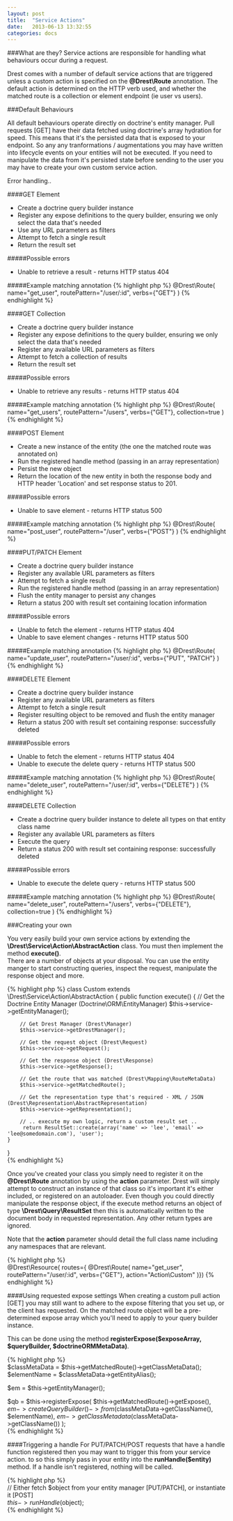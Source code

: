 ```yaml
---
layout: post
title:  "Service Actions"
date:   2013-06-13 13:32:55
categories: docs
---
```



###What are they?
Service actions are responsible for handling what behaviours occur during a request.

Drest comes with a number of default service actions that are triggered unless a custom action is specified on the **@Drest\Route** annotation.
The default action is determined on the HTTP verb used, and whether the matched route is a collection or element endpoint (ie user vs users). 

###Default Behaviours

All default behaviours operate directly on doctrine's entity manager. 
Pull requests \[GET\] have their data fetched using doctrine's array hydration for speed. This means that it's the persisted data that is exposed to your endpoint.
So any any tranformations / augmentations you may have written into lifecycle events on your entities will not be executed. If you need to manipulate the data from it's persisted state before sending to the user you may have to create your own custom service action.




Error handling..

####GET Element

- Create a doctrine query builder instance
- Register any expose definitions to the query builder, ensuring we only select the data that's needed
- Use any URL parameters as filters
- Attempt to fetch a single result
- Return the result set

#####Possible errors
- Unable to retrieve a result - returns HTTP status 404

#####Example matching annotation
{% highlight php %}
@Drest\Route(
   name="get_user",
   routePattern="/user/:id",
   verbs={"GET"}
)
{% endhighlight %}

####GET Collection

- Create a doctrine query builder instance
- Register any expose definitions to the query builder, ensuring we only select the data that's needed
- Register any available URL parameters as filters
- Attempt to fetch a collection of results
- Return the result set

#####Possible errors
- Unable to retrieve any results - returns HTTP status 404

#####Example matching annotation
{% highlight php %}
@Drest\Route(
   name="get_users",
   routePattern="/users",
   verbs={"GET"},
   collection=true
)
{% endhighlight %}

####POST Element

- Create a new instance of the entity (the one the matched route was annotated on)
- Run the registered handle method (passing in an array representation)
- Persist the new object
- Return the location of the new entity in both the response body and HTTP header 'Location' and set response status to 201.

#####Possible errors
- Unable to save element - returns HTTP status 500

#####Example matching annotation
{% highlight php %}
@Drest\Route(
    name="post_user", 
    routePattern="/user", 
    verbs={"POST"}
)
{% endhighlight %}

####PUT/PATCH Element

- Create a doctrine query builder instance
- Register any available URL parameters as filters
- Attempt to fetch a single result
- Run the registered handle method (passing in an array representation)
- Flush the entity manager to persist any changes
- Return a status 200 with result set containing location information

#####Possible errors
- Unable to fetch the element - returns HTTP status 404
- Unable to save element changes - returns HTTP status 500

#####Example matching annotation
{% highlight php %}
@Drest\Route(
    name="update_user", 
    routePattern="/user/:id", 
    verbs={"PUT", "PATCH"}
)
{% endhighlight %}

####DELETE Element

- Create a doctrine query builder instance
- Register any available URL parameters as filters
- Attempt to fetch a single result
- Register resulting object to be removed and flush the entity manager
- Return a status 200 with result set containing response: successfully deleted

#####Possible errors
- Unable to fetch the element - returns HTTP status 404
- Unable to execute the delete query - returns HTTP status 500

#####Example matching annotation
{% highlight php %}
@Drest\Route(
    name="delete_user", 
    routePattern="/user/:id", 
    verbs={"DELETE"}
)
{% endhighlight %}

####DELETE Collection

- Create a doctrine query builder instance to delete all types on that entity class name
- Register any available URL parameters as filters
- Execute the query
- Return a status 200 with result set containing response: successfully deleted

#####Possible errors
- Unable to execute the delete query - returns HTTP status 500

#####Example matching annotation
{% highlight php %}
@Drest\Route(
    name="delete_user", 
    routePattern="/users", 
    verbs={"DELETE"},
    collection=true
)
{% endhighlight %}

###Creating your own

You very easily build your own service actions by extending the **\Drest\Service\Action\AbstractAction** class. You must then implement the method **execute()**.             
There are a number of objects at your disposal. You can use the entity manger to start constructing queries, inspect the request, manipulate the response object and more.              
               
{% highlight php %}
class Custom extends \Drest\Service\Action\AbstractAction
{
    public function execute()
    {
        // Get the Doctrine Entity Manager (Doctrine\ORM\EntityManager)
        $this->service->getEntityManager();
        
        // Get Drest Manager (Drest\Manager)
        $this->service->getDrestManager();
        
        // Get the request object (Drest\Request)
        $this->service->getRequest();
        
        // Get the response object (Drest\Response)
        $this->service->getResponse();
        
        // Get the route that was matched (Drest\Mapping\RouteMetaData)
        $this->service->getMatchedRoute();
        
        // Get the representation type that's required - XML / JSON (Drest\Representation\AbstractRepresentation)
        $this->service->getRepresentation();           
        
        // .. execute my own logic, return a custom result set ..
         return ResultSet::create(array('name' => 'lee', 'email' => 'lee@somedomain.com'), 'user');
    }
}        
{% endhighlight %}       
               
Once you've created your class you simply need to register it on the **@Drest\Route** annotation by using the **action** parameter.
Drest will simply attempt to construct an instance of that class so it's important it's either included, or registered on an autoloader.
Even though you could directly manipulate the response object, if the execute method returns an object of type **\Drest\Query\ResultSet** then this is automatically written to the document body in requested representation. Any other return types are ignored.

Note that the **action** parameter should detail the full class name including any namespaces that are relevant.
               
{% highlight php %}      
 @Drest\Resource(
    routes={
        @Drest\Route(
            name="get_user",
            routePattern="/user/:id",
            verbs={"GET"},
            action="Action\Custom"
 )})
 {% endhighlight %} 
 
            
####Using requested expose settings
When creating a custom pull action \[GET\] you may still want to adhere to the expose filtering that you set up, or the client has requested.
On the matched route object will be a pre-determined expose array which you'll need to apply to your query builder instance. 

This can be done using the method **registerExpose($exposeArray, $queryBuilder, $doctrineORMMetaData)**.

{% highlight php %}  
$classMetaData = $this->getMatchedRoute()->getClassMetaData();
$elementName = $classMetaData->getEntityAlias();

$em = $this->getEntityManager();

$qb = $this->registerExpose(
    $this->getMatchedRoute()->getExpose(),
    $em->createQueryBuilder()->from($classMetaData->getClassName(), $elementName),
    $em->getClassMetadata($classMetaData->getClassName())
);  
 {% endhighlight %}

                                

####Triggering a handle
For PUT/PATCH/POST requests that have a handle function registered then you may want to trigger this from your service action. 
to so this simply pass in your entity into the **runHandle($entity)** method. If a handle isn't registered, nothing will be called.

{% highlight php %}  
// Either fetch $object from your entity manager [PUT/PATCH], or instantiate it [POST]  
$this->runHandle($object);   
 {% endhighlight %} 
                
                
                           